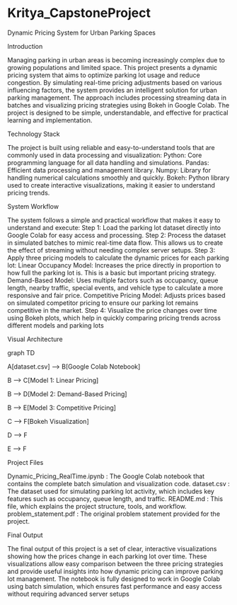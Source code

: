 # Kritya_CapstoneProject


Dynamic Pricing System for Urban Parking Spaces


Introduction

Managing parking in urban areas is becoming increasingly complex due to growing populations and limited
space. This project presents a dynamic pricing system that aims to optimize parking lot usage and reduce
congestion. By simulating real-time pricing adjustments based on various influencing factors, the system
provides an intelligent solution for urban parking management. The approach includes processing
streaming data in batches and visualizing pricing strategies using Bokeh in Google Colab. The project is
designed to be simple, understandable, and effective for practical learning and implementation.

Technology Stack

The project is built using reliable and easy-to-understand tools that are commonly used in data processing
and visualization:
Python: Core programming language for all data handling and simulations.
Pandas: Efficient data processing and management library.
Numpy: Library for handling numerical calculations smoothly and quickly.
Bokeh: Python library used to create interactive visualizations, making it easier to understand
pricing trends.

System Workflow


The system follows a simple and practical workflow that makes it easy to understand and execute:
Step 1: Load the parking lot dataset directly into Google Colab for easy access and processing.
Step 2: Process the dataset in simulated batches to mimic real-time data flow. This allows us to
create the effect of streaming without needing complex server setups.
Step 3: Apply three pricing models to calculate the dynamic prices for each parking lot:
Linear Occupancy Model: Increases the price directly in proportion to how full the parking lot is.
This is a basic but important pricing strategy.
Demand-Based Model: Uses multiple factors such as occupancy, queue length, nearby traffic,
special events, and vehicle type to calculate a more responsive and fair price.
Competitive Pricing Model: Adjusts prices based on simulated competitor pricing to ensure our
parking lot remains competitive in the market.
Step 4: Visualize the price changes over time using Bokeh plots, which help in quickly comparing
pricing trends across different models and parking lots



Visual Architecture

graph TD

 A[dataset.csv] --> B[Google Colab Notebook]
 
 B --> C[Model 1: Linear Pricing]
 
 B --> D[Model 2: Demand-Based Pricing]
 
 B --> E[Model 3: Competitive Pricing]
 
 C --> F[Bokeh Visualization]
 
 D --> F
 
 E --> F
 

Project Files

Dynamic_Pricing_RealTime.ipynb : The Google Colab notebook that contains the complete
batch simulation and visualization code.
dataset.csv : The dataset used for simulating parking lot activity, which includes key features
such as occupancy, queue length, and traffic.
README.md : This file, which explains the project structure, tools, and workflow.
problem_statement.pdf : The original problem statement provided for the project.


Final Output

The final output of this project is a set of clear, interactive visualizations showing how the prices change in
each parking lot over time. These visualizations allow easy comparison between the three pricing strategies
and provide useful insights into how dynamic pricing can improve parking lot management.
The notebook is fully designed to work in Google Colab using batch simulation, which ensures fast
performance and easy access without requiring advanced server setups

 
